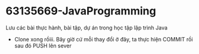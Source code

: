 # 63135669-JavaProgramming
Lưu các bài thực hành, bài tập, dự án trong học tập lập trình Java
- Clone xong rồiii. Bây giờ cứ mỗi thay đổi ở đây, ta thực hiện COMMIT rồi sau đó PUSH lên sever
